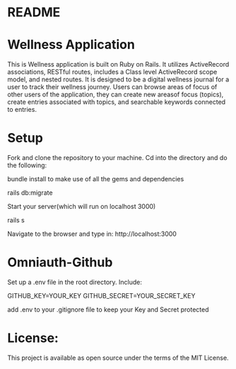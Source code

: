 # README

# Wellness Application

This is Wellness application is built on Ruby on Rails. It utilizes ActiveRecord associations, RESTful routes, includes a Class level ActiveRecord scope model, and nested routes. It is designed to be a digital wellness journal for a user to track their wellness journey. Users can browse areas of focus of other users of the application, they can create new areasof focus (topics), create entries associated with topics, and searchable keywords connected to entries. 

# Setup

Fork and clone the repository to your machine. Cd into the directory and do the following:

bundle install to make use of all the gems and dependencies

rails db:migrate

Start your server(which will run on localhost 3000)

rails s 

Navigate to the browser and type in:
http://localhost:3000

# Omniauth-Github 
Set up a .env file in the root directory. 
Include:

GITHUB_KEY=YOUR_KEY 
GITHUB_SECRET=YOUR_SECRET_KEY

add .env to your .gitignore file to keep your Key and Secret protected

# License:

This project is available as open source under the terms of the MIT License.


